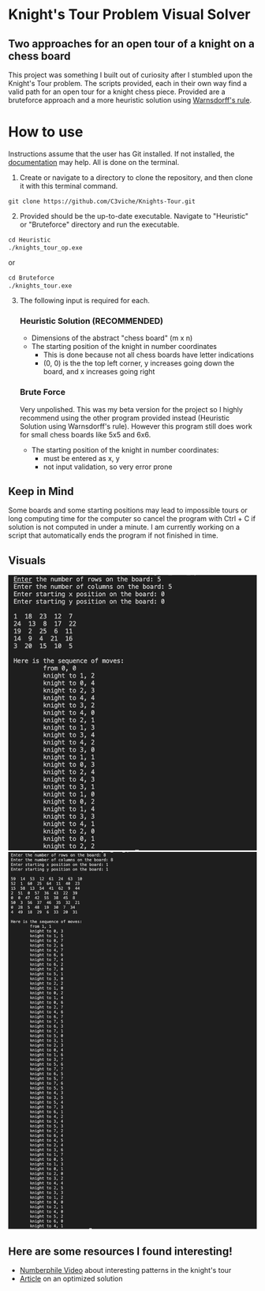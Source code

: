 # Knight's Tour Problem Visual Solver

## Two approaches for an open tour of a knight on a chess board

This project was something I built out of curiosity after I stumbled upon the Knight's Tour problem. The scripts
provided, each in their own way find a valid path for an open tour for a knight chess piece. Provided are a 
bruteforce approach and a more heuristic solution using [Warnsdorff's rule](https://en.wikipedia.org/wiki/Knight%27s_tour).

# How to use

Instructions assume that the user has Git installed. If not installed, the [documentation](https://git-scm.com/book/en/v2/Getting-Started-Installing-Git) may help. All is done on the terminal.

1. Create or navigate to a directory to clone the repository, and then clone it with this terminal command.
```
git clone https://github.com/C3viche/Knights-Tour.git
```
2. Provided should be the up-to-date executable. Navigate to "Heuristic" or "Bruteforce" directory and run the executable.
```
cd Heuristic 
./knights_tour_op.exe
```
or
```
cd Bruteforce
./knights_tour.exe
```
3. The following input is required for each.

    ### Heuristic Solution (RECOMMENDED)

    * Dimensions of the abstract "chess board" (m x n)
    * The starting position of the knight in number coordinates
        * This is done because not all chess boards have letter indications
        * (0, 0) is the the top left corner, y increases going down the board, and x increases going right
    ### Brute Force

    Very unpolished. This was my beta version for the project so I highly recommend using the other program provided instead 
    (Heuristic Solution using Warnsdorff's rule). However this program still does work for small chess boards like 5x5 and 6x6.

    * The starting position of the knight in number coordinates:
        * must be entered as x, y
        * not input validation, so very error prone

## Keep in Mind

Some boards and some starting positions may lead to impossible tours or long computing time for the computer
so cancel the program with Ctrl + C if solution is not computed in under a minute. I am currently working on 
a script that automatically ends the program if not finished in time.
## Visuals
![5x5_Board](five_by_five.png)
![8x8_Board](eight_by_eight.png)

## Here are some resources I found interesting!
 * [Numberphile Video](https://www.youtube.com/watch?v=ab_dY3dZFHM) about interesting patterns in the knight's tour
 * [Article](https://www.sciencedirect.com/science/article/pii/S0166218X04003488) on an optimized solution